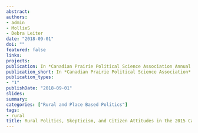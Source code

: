 ```yaml
---
abstract: 
authors:
- admin
- MollieS
- Debra Leiter
date: "2018-09-01"
doi: ""
featured: false
links:
projects:
publication: In *Canadian Prairie Political Science Association Annual Meeting*
publication_short: In *Canadian Prairie Political Science Association*
publication_types:
- "1"
publishDate: "2018-09-01"
slides: 
summary: 
categories: ["Rural and Place Based Politics"]
tags:
- rural
title: Rural Politics, Skepticism, and Citizen Attitudes in the 2015 Canadian Election.
---
```


